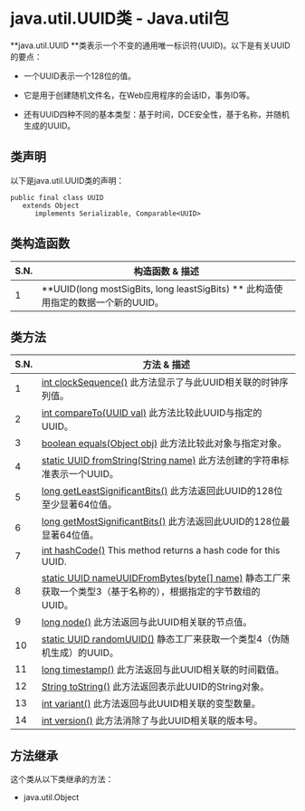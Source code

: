 # java.util.UUID类 - Java.util包

**java.util.UUID **类表示一个不变的通用唯一标识符(UUID)。以下是有关UUID的要点：

*   一个UUID表示一个128位的值。

*   它是用于创建随机文件名，在Web应用程序的会话ID，事务ID等。

*   还有UUID四种不同的基本类型：基于时间，DCE安全性，基于名称，并随机生成的UUID。

## 类声明

以下是java.util.UUID类的声明：

```
public final class UUID
   extends Object
      implements Serializable, Comparable<UUID>
```

## 类构造函数

| S.N. | 构造函数 & 描述 |
| --- | --- |
| 1 | **UUID(long mostSigBits, long leastSigBits) ** 此构造使用指定的数据一个新的UUID。 |

## 类方法

| S.N. | 方法 & 描述 |
| --- | --- |
| 1 | [int clockSequence()](http://www.yiibai.com/java/util/uuid_clocksequence.html) 此方法显示了与此UUID相关联的时钟序列值。 |
| 2 | [int compareTo(UUID val)](http://www.yiibai.com/java/util/uuid_compareto.html) 此方法比较此UUID与指定的UUID。 |
| 3 | [boolean equals(Object obj)](http://www.yiibai.com/java/util/uuid_equals.html) 此方法比较此对象与指定对象。 |
| 4 | [static UUID fromString(String name)](http://www.yiibai.com/java/util/uuid_fromstring.html) 此方法创建的字符串标准表示一个UUID。 |
| 5 | [long getLeastSignificantBits()](http://www.yiibai.com/java/util/uuid_getleastsignificantbits.html) 此方法返回此UUID的128位至少显著64位值。 |
| 6 | [long getMostSignificantBits()](http://www.yiibai.com/java/util/uuid_getmostsignificantbits.html) 此方法返回此UUID的128位最显著64位值。 |
| 7 | [int hashCode()](http://www.yiibai.com/java/util/uuid_hashcode.html) This method returns a hash code for this UUID. |
| 8 | [static UUID nameUUIDFromBytes(byte[] name)](http://www.yiibai.com/java/util/uuid_nameuuidfrombytes.html) 静态工厂来获取一个类型3（基于名称的），根据指定的字节数组的UUID。 |
| 9 | [long node()](http://www.yiibai.com/java/util/uuid_node.html) 此方法返回与此UUID相关联的节点值。 |
| 10 | [static UUID randomUUID()](http://www.yiibai.com/java/util/uuid_randomuuid.html) 静态工厂来获取一个类型4（伪随机生成）的UUID。 |
| 11 | [long timestamp()](http://www.yiibai.com/java/util/uuid_timestamp.html) 此方法返回与此UUID相关联的时间戳值。 |
| 12 | [String toString()](http://www.yiibai.com/java/util/uuid_tostring.html) 此方法返回表示此UUID的String对象。 |
| 13 | [int variant()](http://www.yiibai.com/java/util/uuid_variant.html) 此方法返回与此UUID相关联的变型数量。 |
| 14 | [int version()](http://www.yiibai.com/java/util/uuid_version.html) 此方法消除了与此UUID相关联的版本号。 |

## 方法继承

这个类从以下类继承的方法：

*   java.util.Object

